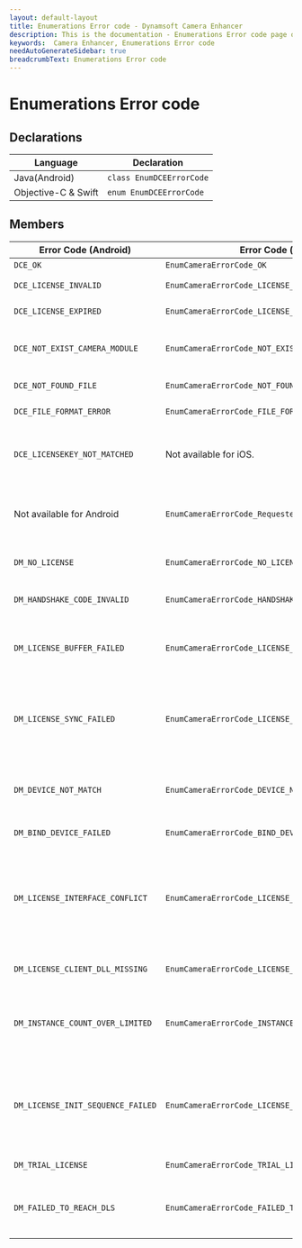 ```yaml
---
layout: default-layout
title: Enumerations Error code - Dynamsoft Camera Enhancer
description: This is the documentation - Enumerations Error code page of Dynamsoft Camera Enhancer.
keywords:  Camera Enhancer, Enumerations Error code
needAutoGenerateSidebar: true
breadcrumbText: Enumerations Error code
---
```


# Enumerations Error code

## Declarations

| Language | Declaration |
|----------|-------------|
| Java(Android) | `class EnumDCEErrorCode` |
| Objective-C & Swift | `enum EnumDCEErrorCode` |

## Members

| Error Code (Android) | Error Code (iOS) | Value | Description |
|----------------------|------------------|-------|-------------|
| `DCE_OK` | `EnumCameraErrorCode_OK`  | 0 | Successful. |
| `DCE_LICENSE_INVALID` | `EnumCameraErrorCode_LICENSE_INVALID` | -10001 | The licence is invalid. |
| `DCE_LICENSE_EXPIRED` | `EnumCameraErrorCode_LICENSE_EXPIRED` | -10002 | The licence has expired. |
| `DCE_NOT_EXIST_CAMERA_MODULE` | `EnumCameraErrorCode_NOT_EXIST_CAMERA_MODULE` | -10003 | Camera module does not exist. |
| `DCE_NOT_FOUND_FILE` | `EnumCameraErrorCode_NOT_FOUND_FILE` | -10004 | File is not found. |
| `DCE_FILE_FORMAT_ERROR` | `EnumCameraErrorCode_FILE_FORMAT_ERROR` | -10005 | File format error. |
| `DCE_LICENSEKEY_NOT_MATCHED` | Not available for iOS. | -10043 | The license key does not match the license content. |
| Not available for Android | `EnumCameraErrorCode_Requested_Failed` | -10044 | The license key does not match the license content. |
| `DM_NO_LICENSE` | `EnumCameraErrorCode_NO_LICENSE` | -20000 | There is no license specified. |
| `DM_HANDSHAKE_CODE_INVALID` | `EnumCameraErrorCode_HANDSHAKE_CODE_INVALID` | -20001 | Handshake code is invalid. |
| `DM_LICENSE_BUFFER_FAILED` | `EnumCameraErrorCode_LICENSE_BUFFER_FAILED` | -20002 | Failed to read or write license buffer. |
| `DM_LICENSE_SYNC_FAILED` | `EnumCameraErrorCode_LICENSE_SYNC_FAILED` | -20003 | Failed to synchronize license info with Dynamsoft License Server. |
| `DM_DEVICE_NOT_MATCH` | `EnumCameraErrorCode_DEVICE_NOT_MATCH` | -20004 | Device does not match with license buffer. |
| `DM_BIND_DEVICE_FAILED` | `EnumCameraErrorCode_BIND_DEVICE_FAILED` | -20005 | Failed to bind device. |
| `DM_LICENSE_INTERFACE_CONFLICT` | `EnumCameraErrorCode_LICENSE_INTERFACE_CONFLICT` | -20006 | Interface InitLicense can not be used together with other license initiation interfaces. |
| `DM_LICENSE_CLIENT_DLL_MISSING` | `EnumCameraErrorCode_LICENSE_CLIENT_DLL_MISSING` | -20007 | The license client dll is missing. |
| `DM_INSTANCE_COUNT_OVER_LIMITED` | `EnumCameraErrorCode_INSTANCE_COUNT_OVER_LIMITED` | -20008 | The number of instances used has exceeded the limit. |
| `DM_LICENSE_INIT_SEQUENCE_FAILED` | `EnumCameraErrorCode_LICENSE_INIT_SEQUENCE_FAILED` | -20009 | Interface InitLicense has to be called before creating any SDK objects. |
| `DM_TRIAL_LICENSE` | `EnumCameraErrorCode_TRIAL_LICENSE` | -20010 | Using a trial license. |
| `DM_FAILED_TO_REACH_DLS` | `EnumCameraErrorCode_FAILED_TO_REACH_DLS` | -20200 | Fail to connect to Dynamsoft License Server. |
